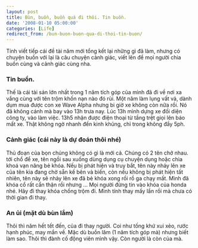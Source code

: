 ```yaml
---
layout: post
title: Bùn, buồn, buồn quá đi thôi. Tin buồn.
date: '2008-01-10 05:00:00'
categories: [Life]
redirect_from: /bun-buon-buon-qua-di-thoi-tin-buon/
---
```


Tính viết tiếp cái đề tài năm mới tổng kết lại những gì đã làm, nhưng có chuyện buồn với lại là câu chuyện cảnh giác, viết lên để mọi người chia buồn cùng và cảnh giác cùng nha.

### Tin buồn.
Thế là cái tài sản lớn nhất trong 1 năm tích góp của mình đã đi về nơi xa vắng cùng với tên trộm khốn nạn nào đó rùi. Một năm làm lụng vất vả, dành dụm mua được con xe Wave Alpha nhưng bi giờ xe không còn nữa rồi. Nó đã không cánh mà bay vào 13h trưa nay.
Lúc 13h mình dựng xe đối diện công ty, vào làm việc. 13h5 nhận được điện thoại từ tầng trệt giọi lên báo mất xe. Thật không ngờ nhanh đến kinh khủng, chỉ trong không đầy 5ph.

### Cảnh giác (cái này là dự đoán thôi nhé)
Thủ đoạn của bọn chúng không có gì là mới cả. Chúng có 2 tên chở nhau. tới chổ để xe, tên ngồi sau xuống dùng dụng cụ chuyện dụng hoặc chìa khoá vạn năng bẻ khóa. Nếu bị phát hiện và truy bắt, tên này nhảy lên xe của tên kia đang chờ sẵn kế bên và biến, còn nếu không bị phát hiện tất nhiên, tên này sẽ nhảy lên xe đã bẻ khóa xong rồi rồ ga chạy mất.
Mình đã khóa cổ rất cẩn thận rồi nhưng …
Mọi người đừng tin vào khóa của honda nhé. Hãy đi thay khóa chống trộm đi. Mình tính thay mấy lần rồi mà chưa có thời gian đi thay.

### An ủi (mặt dù bùn lắm)
Thôi thì năm hết tết đến, của đi thay người. Coi như tống khứ xui xẻo, rước hạnh phúc, may mắn về. Mặc dù buồn lăm (1 năm tích góp mà) nhưng biết làm sao. Thôi thì đành cố động viên mình vậy. Còn người là còn của mà. 